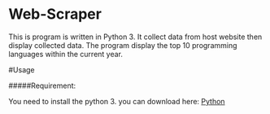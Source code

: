 # Web-Scraper

This is program is written in Python 3. It collect data from host website then display collected data. The program display the top 10 programming languages within the current year.

#Usage

#####Requirement:

You need to install the python 3.
you can download here: [Python](https://www.python.org/downloads/)
